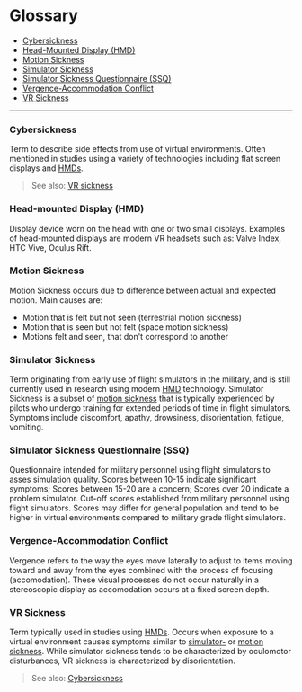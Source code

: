 # Glossary

- [Cybersickness](#cybersickness)
- [Head-Mounted Display (HMD)](#head-mounted-display-hmd)
- [Motion Sickness](#motion-sickness)
- [Simulator Sickness](#simulator-sickness)
- [Simulator Sickness Questionnaire (SSQ)](#simulator-sickness-questionnaire-ssq)
- [Vergence-Accommodation Conflict](#vergence-accommodation-conflict)
- [VR Sickness](#vr-sickness)

---
### Cybersickness
Term to describe side effects from use of virtual environments.
Often mentioned in studies using a variety of technologies including flat screen displays and [HMDs](#head-mounted-display-hmd).
> See also: [VR sickness](#vr-sickness) 

### Head-mounted Display (HMD)
Display device worn on the head with one or two small displays.
Examples of head-mounted displays are modern VR headsets such as: Valve Index, HTC Vive, Oculus Rift.

### Motion Sickness
Motion Sickness occurs due to difference between actual and expected motion.
Main causes are:
- Motion that is felt but not seen (terrestrial motion sickness)
- Motion that is seen but not felt (space motion sickness)
- Motions felt and seen, that don't correspond to another

### Simulator Sickness
Term originating from early use of flight simulators in the military, and is still currently used in research using
 modern [HMD](#head-mounted-display-hmd) technology.
Simulator Sickness is a subset of [motion sickness](#motion-sickness) that is typically experienced by pilots who
 undergo training for extended periods of time in flight simulators.
Symptoms include discomfort, apathy, drowsiness, disorientation, fatigue, vomiting.

### Simulator Sickness Questionnaire (SSQ)
Questionnaire intended for military personnel using flight simulators to asses simulation quality.
Scores between 10-15 indicate significant symptoms;
Scores between 15-20 are a concern;
Scores over 20 indicate a problem simulator.
Cut-off scores established from military personnel using flight simulators.
Scores may differ for general population and tend to be higher in virtual environments compared to military grade
 flight simulators.

### Vergence-Accommodation Conflict
Vergence refers to the way the eyes move laterally to adjust to items moving toward and away from the eyes combined
 with the process of focusing (accomodation).
These visual processes do not occur naturally in a stereoscopic display as accomodation occurs at a fixed screen depth.

### VR Sickness
Term typically used in studies using [HMDs](#head-mounted-display-hmd).
Occurs when exposure to a virtual environment causes symptoms similar to [simulator-](#simulator-sickness) or [motion
 sickness](#motion-sickness).
While simulator sickness tends to be characterized by oculomotor disturbances, VR sickness is characterized by
 disorientation.
> See also: [Cybersickness](#cybersickness)
